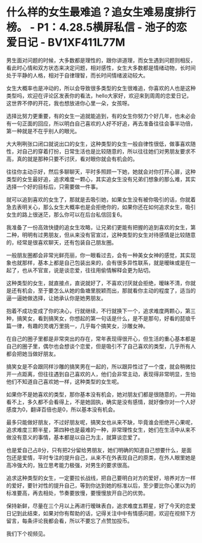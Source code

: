# 什么样的女生最难追？追女生难易度排行榜。 - P1：4.28.5横屏私信 - 池子的恋爱日记 - BV1XF411L77M

男生面对问题的时候，大多数都是理性的，跟你讲道理，而女生遇到问题则相反，看此时心情和双方状态来决定问题，相对感性，女生大多数都是情绪动物，长时间处于平静的人格，相对于自律理智，而长时间情绪波动较大。

女生大概率也是冲动的，所以会导致很多类型的女生很难追，你喜欢的人也是这种类型吗，欢迎在评论区发表你的看法，hello大家好，欢迎来到周周的恋爱日记，这世界不停的开花，我也想放进你心里一朵，女孩呀。

选择比努力更重要，有的女生一追就能追到，有的女生你努力个好几年，也未必会有一句正面的回应，所以明白自己喜欢的人好不好追，再去准备往往会事半功倍，第一种就是不在乎别人的眼光。

大大咧咧张口闭口就说出口的女生，这种类型的女生一般自律性很低，做事喜欢随性，对自己的穿着打扮，日常生活也是比较随意的，所以往往她们对男朋友要求不高，真的就是那种只要不讨厌，看对眼你就会有机会的。

往往你主动示好，然后多聊聊天，平时多照顾一下她，她就会对你打开心扉，这种类型的女生最好追，追求难度一颗心，其实追女生没有兄弟们想象的那么难，其实选择一个好的目标后，只需要做一件事。

就可以追到喜欢的女生了，那就是去吸引她，如果女生没有被你吸引的话，你就着急去表明关心，那么女生大概率也是会拒绝你的，如果你还在如何追求女生，吸引女生的路上很迷茫，那么你可以在后台私信回复6。

我准备了一份高效快捷的追女生攻略，让兄弟们更能有把握的追到喜欢的女生，第二种，明明有过男朋友，但从来没有官宣过，这种类型的女生对待感情是比较随意的，经常是很喜欢聊天，还有包装自己朋友圈。

一般朋友圈都会非常光鲜亮丽，你一眼看过去，会有一种美女女神的感觉，其实现象也就那样，基本上都是自己包装出来的，会有很多异性联系，就是暧昧或是在一起了，也从不官宣，说是谈恋爱，往往用偷情解释会更为贴切。

这种类型的女生，就直接点，直说就好了，不喜欢讨厌就会拒绝，暧昧不清，你就是还有机会，至于要怎么从她的鱼塘里脱颖而出，那就看你主动的程度了，适当的逼一逼她做选择，让她承认你是她男朋友。

抱着不成功变成了你的决心，行就继续，不行就换下一个，追求难度两颗心，第三种，搞笑女，看到搞笑女，你想起的第一句话是什么，是不是那句，好看的琵琅千篇一律，有趣的灵魂万里挑一，几乎每个搞笑女，沙雕女神。

在自己的圈子里都是非常突出的存在，常年表现得很开心，但生活的重心基本都是自己的圈子里，偶尔也会想谈个恋爱，但是吸引不了自己喜欢的类型，几乎所有人都会把她当做好朋友。

搞笑女是不会跟同样沙雕的搞笑男在一起的，所以跟异性过了一个度，就会稍微拉开一点距离，但往往遇到自己喜欢的人，他们会非常主动，表现得非常明显，生怕他们不知道自己喜欢她一样，这种类型的女生呢。

如果你不是她喜欢的类型，那你基本没有机会，她对朋友们都是很随意的，一开始看不上，多久都不会看得上，不是她固执，确实是没有感情，就好像你对一个人好感度为0，翻译百倍也是0，所以基本没有机会。

最多只能做好朋友，不过好朋友呢，搞笑女也从来不缺，毕竟谁会拒绝开心果呢，追求难度三颗半星，第四种也是最难的一种，非常理性女生，她们在生活中从来不做没有意义的事情，基本都是以自己为主，就算谈恋爱了。

也是爱自己占8分，只有把2分留给男朋友，她们明确的知道自己想要什么，是面包还是爱情，平时专注的提升自己，从来不在外表现自己的原类，在外人眼里她是高冷强大的，独立思考能力极强，对男生的要求很高。

追求这种类型的女生，一定要拉长战线，把自己要明白对方的爱好，培养对方一样的爱好，要针对性的提升自己，等到你达到她的标准以后，至少要比你心里以为的标准要高，再去相处，节奏要放慢，要慢慢放开自己的优势。

保持新鲜，尽量在三个月以上再进行暧昧表白，追求难度五颗星，好了今天的恋爱日记到此结束，如果对你有帮助的话，记得关注中中有情感问题，欢迎在视频下方留言，每条评论我都会看，所以不要忘了点赞加投币。

我们下个视频见。